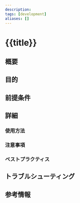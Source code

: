 ```yaml
---
description: 
tags: [development]
aliases: []
---
```


# {{title}}

## 概要
<!-- トピックの簡潔な説明 -->

## 目的
<!-- このドキュメントが解決する問題や達成したい目標 -->

## 前提条件
<!-- 必要な環境やツール、知識 -->

## 詳細
<!-- メインコンテンツ -->

### 使用方法
<!-- 具体的な実装や操作手順 -->

### 注意事項
<!-- 重要な注意点やエッジケース -->

### ベストプラクティス
<!-- 推奨される使用方法や実装パターン -->

## トラブルシューティング
<!-- 一般的な問題とその解決方法 -->

## 参考情報
<!-- 関連リンクや参考文献 -->
